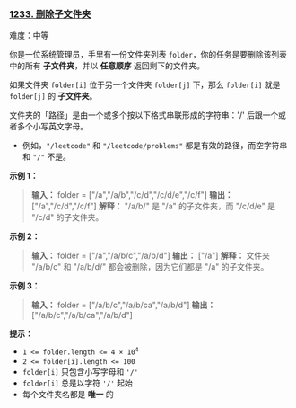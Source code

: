 ### [1233\. 删除子文件夹](https://leetcode.cn/problems/remove-sub-folders-from-the-filesystem/)

难度：中等

你是一位系统管理员，手里有一份文件夹列表 `folder`，你的任务是要删除该列表中的所有 **子文件夹**，并以 **任意顺序** 返回剩下的文件夹。

如果文件夹 `folder[i]` 位于另一个文件夹 `folder[j]` 下，那么 `folder[i]` 就是 `folder[j]` 的 **子文件夹**。

文件夹的「路径」是由一个或多个按以下格式串联形成的字符串：'/' 后跟一个或者多个小写英文字母。

- 例如，`"/leetcode"` 和 `"/leetcode/problems"` 都是有效的路径，而空字符串和 `"/"` 不是。

**示例 1：**

> **输入：** folder = ["/a","/a/b","/c/d","/c/d/e","/c/f"]
> **输出：** ["/a","/c/d","/c/f"]
> **解释：** "/a/b/" 是 "/a" 的子文件夹，而 "/c/d/e" 是 "/c/d" 的子文件夹。

**示例 2：**

> **输入：** folder = ["/a","/a/b/c","/a/b/d"]
> **输出：** ["/a"]
> **解释：** 文件夹 "/a/b/c" 和 "/a/b/d/" 都会被删除，因为它们都是 "/a" 的子文件夹。

**示例 3：**

> **输入：** folder = ["/a/b/c","/a/b/ca","/a/b/d"]
> **输出：** ["/a/b/c","/a/b/ca","/a/b/d"]

**提示：**

- <code>1 <= folder.length <= 4 &times; 10<sup>4</sup></code>
- `2 <= folder[i].length <= 100`
- `folder[i]` 只包含小写字母和 `'/'`
- `folder[i]` 总是以字符 `'/'` 起始
- 每个文件夹名都是 **唯一** 的
